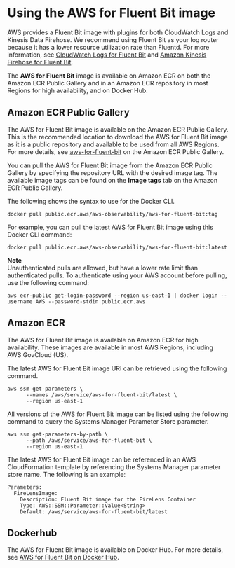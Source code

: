 # Using the AWS for Fluent Bit image<a name="firelens-using-fluentbit"></a>

AWS provides a Fluent Bit image with plugins for both CloudWatch Logs and Kinesis Data Firehose\. We recommend using Fluent Bit as your log router because it has a lower resource utilization rate than Fluentd\. For more information, see [CloudWatch Logs for Fluent Bit](https://github.com/aws/amazon-cloudwatch-logs-for-fluent-bit) and [Amazon Kinesis Firehose for Fluent Bit](https://github.com/aws/amazon-kinesis-firehose-for-fluent-bit)\.

The **AWS for Fluent Bit** image is available on Amazon ECR on both the Amazon ECR Public Gallery and in an Amazon ECR repository in most Regions for high availability, and on Docker Hub\.

## Amazon ECR Public Gallery<a name="firelens-image-ecrpublic"></a>

The AWS for Fluent Bit image is available on the Amazon ECR Public Gallery\. This is the recommended location to download the AWS for Fluent Bit image as it is a public repository and available to be used from all AWS Regions\. For more details, see [aws\-for\-fluent\-bit](https://gallery.ecr.aws/aws-observability/aws-for-fluent-bit) on the Amazon ECR Public Gallery\.

You can pull the AWS for Fluent Bit image from the Amazon ECR Public Gallery by specifying the repository URL with the desired image tag\. The available image tags can be found on the **Image tags** tab on the Amazon ECR Public Gallery\.

The following shows the syntax to use for the Docker CLI\.

```
docker pull public.ecr.aws/aws-observability/aws-for-fluent-bit:tag
```

For example, you can pull the latest AWS for Fluent Bit image using this Docker CLI command:

```
docker pull public.ecr.aws/aws-observability/aws-for-fluent-bit:latest
```

**Note**  
Unauthenticated pulls are allowed, but have a lower rate limit than authenticated pulls\. To authenticate using your AWS account before pulling, use the following command:  

```
aws ecr-public get-login-password --region us-east-1 | docker login --username AWS --password-stdin public.ecr.aws
```

## Amazon ECR<a name="firelens-image-ecr"></a>

The AWS for Fluent Bit image is available on Amazon ECR for high availability\. These images are available in most AWS Regions, including AWS GovCloud \(US\)\.

The latest AWS for Fluent Bit image URI can be retrieved using the following command\.

```
aws ssm get-parameters \
      --names /aws/service/aws-for-fluent-bit/latest \
      --region us-east-1
```

All versions of the AWS for Fluent Bit image can be listed using the following command to query the Systems Manager Parameter Store parameter\.

```
aws ssm get-parameters-by-path \
      --path /aws/service/aws-for-fluent-bit \
      --region us-east-1
```

The latest AWS for Fluent Bit image can be referenced in an AWS CloudFormation template by referencing the Systems Manager parameter store name\. The following is an example:

```
Parameters:
  FireLensImage:
    Description: Fluent Bit image for the FireLens Container
    Type: AWS::SSM::Parameter::Value<String>
    Default: /aws/service/aws-for-fluent-bit/latest
```

## Dockerhub<a name="firelens-image-dockerhub"></a>

The AWS for Fluent Bit image is available on Docker Hub\. For more details, see [AWS for Fluent Bit on Docker Hub](https://hub.docker.com/r/amazon/aws-for-fluent-bit)\.